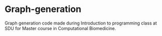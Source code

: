 # Graph-generation
Graph generation code made during Introduction to programming class at SDU for Master course in Computational Biomedicine.
